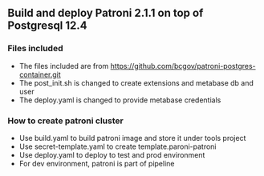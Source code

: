 ## Build and deploy Patroni 2.1.1 on top of Postgresql 12.4

### Files included

- The files included are from https://github.com/bcgov/patroni-postgres-container.git
- The post_init.sh is changed to create extensions and metabase db and user
- The deploy.yaml is changed to provide metabase credentials

### How to create patroni cluster

- Use build.yaml to build patroni image and store it under tools project
- Use secret-template.yaml to create template.paroni-patroni
- Use deploy.yaml to deploy to test and prod environment
- For dev environment, patroni is part of pipeline
